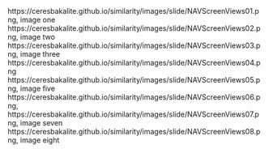 <noscript id="ceres-slideview-list">
https://ceresbakalite.github.io/similarity/images/slide/NAVScreenViews01.png, image one
https://ceresbakalite.github.io/similarity/images/slide/NAVScreenViews02.png, image two
https://ceresbakalite.github.io/similarity/images/slide/NAVScreenViews03.png, image three
https://ceresbakalite.github.io/similarity/images/slide/NAVScreenViews04.png
https://ceresbakalite.github.io/similarity/images/slide/NAVScreenViews05.png, image five
https://ceresbakalite.github.io/similarity/images/slide/NAVScreenViews06.png,
https://ceresbakalite.github.io/similarity/images/slide/NAVScreenViews07.png, image seven
https://ceresbakalite.github.io/similarity/images/slide/NAVScreenViews08.png, image eight
</noscript>
